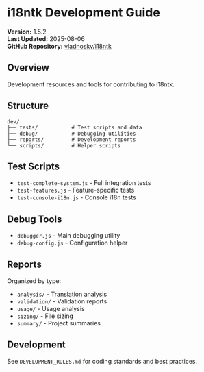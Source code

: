 # i18ntk Development Guide

**Version:** 1.5.2  
**Last Updated:** 2025-08-06  
**GitHub Repository:** [vladnoskv/i18ntk](https://github.com/vladnoskv/i18ntk)

## Overview

Development resources and tools for contributing to i18ntk.

## Structure

```
dev/
├── tests/           # Test scripts and data
├── debug/           # Debugging utilities
├── reports/         # Development reports
└── scripts/         # Helper scripts
```

## Test Scripts

- `test-complete-system.js` - Full integration tests
- `test-features.js` - Feature-specific tests
- `test-console-i18n.js` - Console i18n tests

## Debug Tools

- `debugger.js` - Main debugging utility
- `debug-config.js` - Configuration helper

## Reports

Organized by type:
- `analysis/` - Translation analysis
- `validation/` - Validation reports
- `usage/` - Usage analysis
- `sizing/` - File sizing
- `summary/` - Project summaries

## Development

See `DEVELOPMENT_RULES.md` for coding standards and best practices.